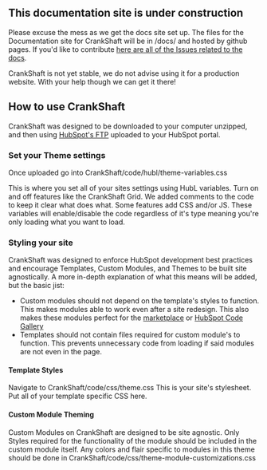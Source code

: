 ## This documentation site is under construction
Please excuse the mess as we get the docs site set up.
The files for the Documentation site for CrankShaft will be in /docs/ and hosted by github pages.
If you'd like to contribute [here are all of the Issues related to the docs](https://github.com/TheWebTech/CrankShaft/projects/2).

CrankShaft is not yet stable, we do not advise using it for a production website. With your help though we can get it there!

## How to use CrankShaft
CrankShaft was designed to be downloaded to your computer unzipped, and then using [HubSpot's FTP](https://designers.hubspot.com/docs/tools/hubspot-ftp) uploaded to your HubSpot portal. 

### Set your Theme settings
Once uploaded go into CrankShaft/code/hubl/theme-variables.css 

This is where you set all of your sites settings using HubL variables. Turn on and off features like the CrankShaft Grid. We added comments to the code to keep it clear what does what. Some features add CSS and/or JS. These variables will enable/disable the code regardless of it's type meaning you're only loading what you want to load.

### Styling your site
CrankShaft was designed to enforce HubSpot development best practices and encourage Templates, Custom Modules, and Themes to be built site agnostically. A more in-depth explanation of what this means will be added, but the basic jist: 
* Custom modules should not depend on the template's styles to function. This makes modules able to work even after a site redesign. This also makes these modules perfect for the [marketplace](https://marketplace.hubspot.com/products) or [HubSpot Code Gallery](https://designers.hubspot.com/code-gallery)
* Templates should not contain files required for custom module's to function. This prevents unnecessary code from loading if said modules are not even in the page.

#### Template Styles
Navigate to CrankShaft/code/css/theme.css
This is your site's stylesheet. Put all of your template specific CSS here.

#### Custom Module Theming
Custom Modules on CrankShaft are designed to be site agnostic. Only Styles required for the functionality of the module should be included in the custom module itself. Any colors and flair specific to modules in this theme should be done in CrankShaft/code/css/theme-module-customizations.css